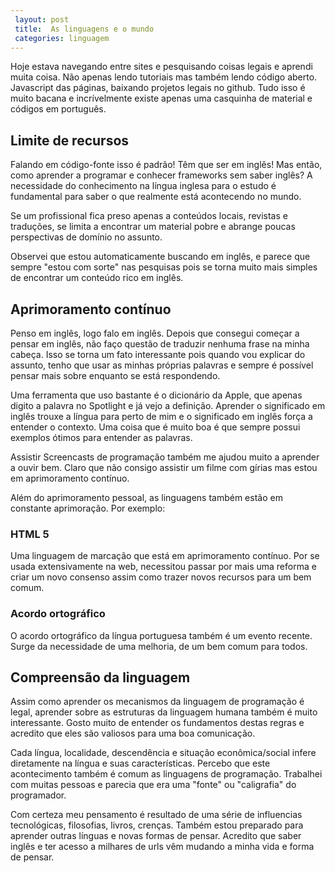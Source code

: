 ```yaml
---
 layout: post
 title:  As linguagens e o mundo
 categories: linguagem
---
```




Hoje estava navegando entre sites e pesquisando coisas legais e aprendi muita coisa. Não apenas lendo tutoriais mas também lendo código aberto. Javascript das páginas, baixando projetos legais no github. Tudo isso é muito bacana e incrívelmente existe apenas uma casquinha de material e códigos em português.

## Limite de recursos

Falando em código-fonte isso é padrão! Têm que ser em inglês! Mas então, como aprender a programar e conhecer frameworks sem saber inglês? A necessidade do conhecimento na língua inglesa para o estudo é fundamental para saber o que realmente está acontecendo no mundo.

Se um profissional fica preso apenas a conteúdos locais, revistas e traduções, se limita a encontrar um material pobre e abrange poucas perspectivas de domínio no assunto.

Observei que estou automaticamente buscando em inglês, e parece que sempre "estou com sorte" nas pesquisas pois se torna muito mais simples de encontrar um conteúdo rico em inglês. 

## Aprimoramento contínuo

Penso em inglês, logo falo em inglês. Depois que consegui começar a pensar em inglês, não faço questão de traduzir nenhuma frase na minha cabeça. Isso se torna um fato interessante pois quando vou explicar do assunto, tenho que usar as minhas próprias palavras e sempre é possível pensar mais sobre enquanto se está respondendo.

Uma ferramenta que uso bastante é o dicionário da Apple, que apenas digito a palavra no Spotlight e já vejo a definição. Aprender o significado em inglês trouxe a língua para perto de mim e o significado em inglês força a entender o contexto. Uma coisa que é muito boa é que sempre possui exemplos ótimos para entender as palavras.

Assistir Screencasts de programação também me ajudou muito a aprender a ouvir bem. Claro que não consigo assistir um filme com gírias mas estou em aprimoramento contínuo.

Além do aprimoramento pessoal, as linguagens também estão em constante aprimoração. Por exemplo:

### HTML 5  

Uma linguagem de marcação que está em aprimoramento contínuo. Por se usada extensivamente na web, necessitou passar por mais uma reforma e criar um novo consenso assim como trazer novos recursos para um bem comum.

### Acordo ortográfico

O acordo ortográfico da língua portuguesa também é um evento recente. Surge da necessidade de uma melhoria, de um bem comum para todos. 

## Compreensão da linguagem

Assim como aprender os mecanismos da linguagem de programação é legal, aprender sobre as estruturas da linguagem humana também é muito interessante. Gosto muito de entender os fundamentos destas regras e acredito que eles são valiosos para uma boa comunicação.

Cada língua, localidade, descendência e situação econômica/social infere diretamente na língua e suas características. Percebo que este acontecimento também é comum as linguagens de programação. Trabalhei com muitas pessoas e parecia que era uma "fonte" ou "caligrafia" do programador.

Com certeza meu pensamento é resultado de uma série de influencias tecnológicas, filosofias, livros, crenças. Também estou preparado para aprender outras línguas e novas formas de pensar. Acredito que saber inglês e ter acesso a milhares de urls vêm mudando a minha vida e forma de pensar.
